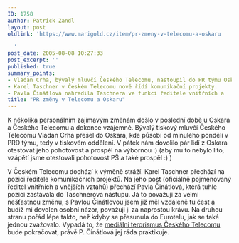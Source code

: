 ```yaml
---
ID: 1758
author: Patrick Zandl
layout: post
oldlink: 'https://www.marigold.cz/item/pr-zmeny-v-telecomu-a-oskaru

  '
post_date: 2005-08-08 10:27:33
post_excerpt: ''
published: true
summary_points:
- Vladan Crha, bývalý mluvčí Českého Telecomu, nastoupil do PR týmu Oskara.
- Karel Taschner v Českém Telecomu nově řídí komunikační projekty.
- Pavla Činátlová nahradila Taschnera ve funkci ředitele vnitřních a
title: "PR změny v Telecomu a Oskaru"
---
```


<p>K několika personálním zajímavým změnám došlo v poslední době u Oskara a Českého Telecomu a dokonce vzájemně. Bývalý tiskový mluvčí Českého Telecomu Vladan Crha přešel do Oskara, kde působí od minulého pondělí v PRD týmu, tedy v tiskovém oddělení. V pátek nám dovolilo pár lidí z Oskara otestovat jeho pohotovost a prospěl na výbornou :) (aby mu to nebylo líto, vzápětí jsme otestovali pohotovost PŠ a také prospěl :) )</p>

<p>V Českém Telecomu dochází k výměně stráží. Karel Taschner přechází na pozici ředitele komunikačních projektů. Na jeho post (oficiálně pojmenovaný ředitel vnitřních a vnějších vztahů) přechází Pavla Činátlová, která tuhle pozici zastávala do Taschnerova nástupu. Já to považuji za velmi nešťastnou změnu, s Pavlou Činátlovou jsem již měl vzdáleně tu čest a budiž mi dovolen osobní názor, považuji ji za naprostou krávu. Na druhou stranu pořád lépe takto, než kdyby se přesunula do Eurotelu, jak se také jednou zvažovalo. Vypadá to, že <a href="/item/medialni-terorismus-ceskeho-telecomu">mediální terorismus Českého Telecomu</a> bude pokračovat, právě P. Činátlová jej ráda praktikuje.
</p>